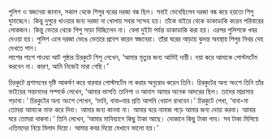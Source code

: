 পুলিশ ও স্বজনেরা জানান, সকাল থেকে শিপুর ঘরের দরজা বন্ধ ছিল। সবাই ভেবেছিলেন দরজা বন্ধ করে হয়তো শিপু ঘুমাচ্ছেন। কিন্তু দুপুরে খাওয়ার জন্য দরজা না খোলায় সবার সন্দেহ হয়। তাঁকে বাইরে থেকে ডাকাডাকি করেন পরিবারের লোকজন। কিন্তু ভেতর থেকে শিপু সাড়া দিচ্ছিলেন না। বেলা দুইটা পর্যন্ত ডাকাডাকি করা হয়। এরপর পুলিশকে খবর দেওয়া হয়। পুলিশ এলে দরজা ভেঙে ভেতরে প্রবেশ করেন স্বজনেরা। তাঁরা ঘরের আড়ায় ঝুলন্ত অবস্থায় শিপুর নিথর দেহ দেখতে পান।  
লাশের পাশে পাওয়া আট পৃষ্ঠার চিরকুটে শিপু লেখেন, ‘আমার মৃত্যুর জন্য আমিই দায়ী। দয়া করে আমাকে পোস্টমর্টেম করবেন না। কারণ, আমি নিজেই মারা গেছি।’

চিরকুটে প্রশাসনের দৃষ্টি আকর্ষণ করে বারবার পোস্টমর্টেম না করার অনুরোধ করেন তিনি। চিরকুটের অন্য অংশে তিনি তাঁর ভাইয়ের সন্তানদের সম্পর্কে লেখেন, ‘আমার ভাসতি তানিশা ও আনাস আমার অনেক আদরের ছিল। তাদের মাদ্রাসায় পড়াবা।’ চিরকুটের অন্য অংশে লেখেন, ‘ভাবি, বাবা–মার প্রতি আপনি খেয়াল রাখবেন।’ চিরকুটে লেখা, ‘বাবা-মা তোমরা আমাকে মাফ করে দিবা। আমার জন্য কানবা না। আমার ঘরে নামাজ পড়ে আমার জন্য দোয়া করবা। আমার ঘরে তোমরা থাকবা।’ তিনি লেখেন, ‘আমার মানিব্যাগে কিছু টাকা আছে। দোকানে কিছু টাকা পাব। সব টাকা মিলিয়ে এতিমদের নিয়ে মিলাদ দিয়ো। আমার কবর দিয়ো যেখানে ভালো হয়।’
